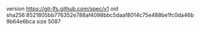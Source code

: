 version https://git-lfs.github.com/spec/v1
oid sha256:8521805bb776352e788af4098bbc5daaf8014c75e488be1fc0da46b9b64e6bca
size 5087

